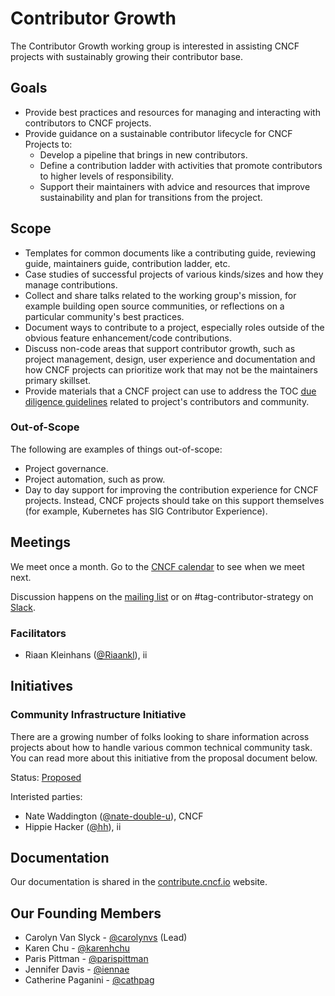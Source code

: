 # Contributor Growth

The Contributor Growth working group is interested in assisting CNCF projects
with sustainably growing their contributor base.

## Goals

* Provide best practices and resources for managing and interacting with
  contributors to CNCF projects.
* Provide guidance on a sustainable contributor lifecycle for CNCF Projects to:
  * Develop a pipeline that brings in new contributors.
  * Define a contribution ladder with activities that promote contributors to
    higher levels of responsibility.
  * Support their maintainers with advice and resources that improve sustainability
    and plan for transitions from the project.

## Scope

* Templates for common documents like a contributing guide, reviewing guide,
  maintainers guide, contribution ladder, etc.
* Case studies of successful projects of various kinds/sizes and how they manage
  contributions.
* Collect and share talks related to the working group's mission, for example
  building open source communities, or reflections on a particular community's
  best practices.
* Document ways to contribute to a project, especially roles outside of the
  obvious feature enhancement/code contributions.
* Discuss non-code areas that support contributor growth, such as project
  management, design, user experience and documentation and how CNCF projects
  can prioritize work that may not be the maintainers primary skillset.
* Provide materials that a CNCF project can use to address the TOC [due
  diligence guidelines] related to project's contributors and community.

[due diligence guidelines]: https://github.com/cncf/toc/blob/master/process/due-diligence-guidelines.md#project

### Out-of-Scope

The following are examples of things out-of-scope:

* Project governance.
* Project automation, such as prow.
* Day to day support for improving the contribution experience for CNCF projects. Instead, CNCF projects should take on this support themselves (for
  example, Kubernetes has SIG Contributor Experience).

## Meetings

We meet once a month.
Go to the [CNCF calendar] to see when we meet next.

Discussion happens on the [mailing list] or on #tag-contributor-strategy on [Slack].

[mailing list]: https://lists.cncf.io/g/cncf-tag-contributor-strategy
[Slack]: https://slack.cncf.io/
[CNCF calendar]:(https://tockify.com/cncf.public.events/monthly?search=Contributor+Growth+WG)

### Facilitators

* Riaan Kleinhans ([@Riaankl](https://github.com/Riaankl)), ii

## Initiatives

### Community Infrastructure Initiative

There are a growing number of folks looking to share information across projects about how to handle various common technical community task.
You can read more about this initiative from the proposal document below.

Status: [Proposed](https://hackmd.io/mmPVK1PCQD2swm1GrzB0NQ)

Interisted parties:

* Nate Waddington ([@nate-double-u](https://github.com/nate-double-u)), CNCF
* Hippie Hacker ([@hh](https://github.com/hh)), ii

## Documentation

Our documentation is shared in the [contribute.cncf.io] website.

[contribute.cncf.io]: https://contribute.cncf.io/

## Our Founding Members

* Carolyn Van Slyck - [@carolynvs](https://github.com/carolynvs) (Lead)
* Karen Chu - [@karenhchu](https://github.com/karenhchu)
* Paris Pittman - [@parispittman](https://github.com/parispittman)
* Jennifer Davis - [@iennae](https://github.com/iennae)
* Catherine Paganini - [@cathpag](https://github.com/CathPag)
